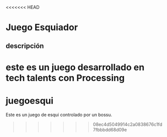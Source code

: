 <<<<<<< HEAD
# Juego Esquiador
## descripción
este es un  juego desarrollado en tech talents con Processing
=======
# juegoesqui
Este es un juego de esqui controlado por un bossu.
>>>>>>> 08ec4d5049914c2a0838676c1fd7fbbbdd68d09e
